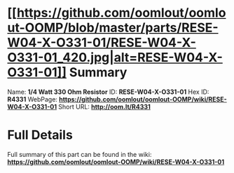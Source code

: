 
[[https://github.com/oomlout/oomlout-OOMP/blob/master/parts/RESE-W04-X-O331-01/RESE-W04-X-O331-01_420.jpg|alt=RESE-W04-X-O331-01]] 
Summary
=================

Name: __1/4 Watt 330 Ohm Resistor__
ID: __RESE-W04-X-O331-01__
Hex ID: __R4331__
WebPage: __https://github.com/oomlout/oomlout-OOMP/wiki/RESE-W04-X-O331-01__
Short URL: __http://oom.lt/R4331__

Full Details
==========================
Full summary of this part can be found in the wiki:   
__https://github.com/oomlout/oomlout-OOMP/wiki/RESE-W04-X-O331-01__   


